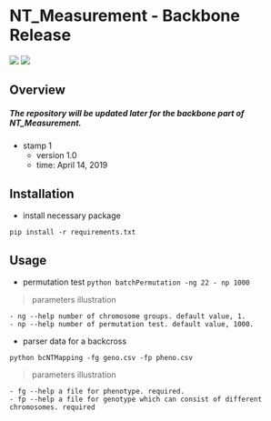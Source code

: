 # NT_Measurement - Backbone Release
![](https://img.shields.io/badge/NT_Measurement-Backbone-519dd9.svg)
![](https://img.shields.io/badge/last_released_date-April_2019-green.svg)
## Overview
##### The repository will be updated later for the backbone part of NT_Measurement.

* stamp 1
    + version 1.0
    + time: April 14, 2019

## Installation
* install necessary package
```
pip install -r requirements.txt
```

## Usage
* permutation test
```python batchPermutation -ng 22 - np 1000```
> parameters illustration
```
- ng --help number of chromosome groups. default value, 1.
- np --help number of permutation test. default value, 1000.
```

* parser data for a backcross
```
python bcNTMapping -fg geno.csv -fp pheno.csv
```
> parameters illustration
```
- fg --help a file for phenotype. required.
- fp --help a file for genotype which can consist of different chromosomes. required
```


